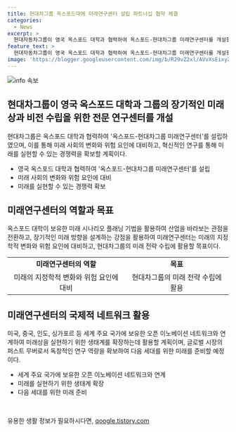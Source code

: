 ```yaml
---
title: 현대차그룹 옥스포드대에 미래연구센터 설립 파트너십 협약 체결
categories:
  - News
excerpt: >
  현대자동차그룹이 영국 옥스포드 대학과 협력하여 옥스포드-현대차그룹 미래연구센터를 개설했다. 이를 통해 미래 사회의 변화와 위험 요인에 대비하고, 혁신적인 연구를 통해 미래를 설계하고자 한다. 미래연구 전문가 양성 프로그램과 현대차그룹의 미래 전략 수립에 활용될 것으로 기대된다. 세계적인 권위자들이 연구를 이끌며, 현대차그룹은 미래 모빌리티 산업에서 선도적인 역할을 할 계획이다.
feature_text: >
  현대자동차그룹이 영국 옥스포드 대학과 협력하여 옥스포드-현대차그룹 미래연구센터를 개설했다. 이를 통해 미래 사회의 변화와 위험 요인에 대비하고, 혁신적인 연구를 통해 미래를 설계하고자 한다. 미래연구 전문가 양성 프로그램과 현대차그룹의 미래 전략 수립에 활용될 것으로 기대된다. 세계적인 권위자들이 연구를 이끌며, 현대차그룹은 미래 모빌리티 산업에서 선도적인 역할을 할 계획이다.
image: 'https://blogger.googleusercontent.com/img/b/R29vZ2xl/AVvXsEixyZcFfHzMRdzZMjFBmAUKJYCLCGyLL1o632UiGVXcaFdKo_bkvkuCioo0uUKlGfBVcT3P84aROyZIXSBEx3Aw5nCQ3pTgDom1WDC4m8eifvWiAmWEEVb4x6G_l8C0QH225ldMjyaFvpxGEBGNO37VmDTDMHGhJPq73UglMfDca1-0aw/s1600/blogspot.png'
---
```


<p><img src="https://blogger.googleusercontent.com/img/b/R29vZ2xl/AVvXsEixyZcFfHzMRdzZMjFBmAUKJYCLCGyLL1o632UiGVXcaFdKo_bkvkuCioo0uUKlGfBVcT3P84aROyZIXSBEx3Aw5nCQ3pTgDom1WDC4m8eifvWiAmWEEVb4x6G_l8C0QH225ldMjyaFvpxGEBGNO37VmDTDMHGhJPq73UglMfDca1-0aw/s1600/blogspot.png" alt="info 속보" /></p>

<h2 data-ke-size="size26">현대차그룹이 영국 옥스포드 대학과 그룹의 장기적인 미래상과 비전 수립을 위한 전문 연구센터를 개설</h2>

<p data-ke-size="size16">현대차그룹은 옥스포드 대학과 협력하여 '옥스포드-현대차그룹 미래연구센터'를 설립하였으며, 이를 통해 미래 사회의 변화와 위험 요인에 대비하고, 혁신적인 연구를 통해 미래를 실현할 수 있는 경쟁력을 확보할 계획이다.</p>

<ul>
  <li>영국 옥스포드 대학과 협력하여 '옥스포드-현대차그룹 미래연구센터'를 설립</li>
  <li>미래 사회의 변화와 위험 요인에 대비</li>
  <li>미래를 실현할 수 있는 경쟁력 확보</li>
</ul>

<h2 data-ke-size="size26">미래연구센터의 역할과 목표</h2>

<p data-ke-size="size16">옥스포드 대학이 보유한 미래 시나리오 플래닝 기법을 활용하여 산업을 바라보는 관점을 전환하고, 장기적인 미래 방향을 설계하는 강점을 활용하여 미래연구센터는 미래의 지정학적 변화와 위험 요인에 대비하고, 현대차그룹의 미래 전략 수립에 활용할 목표이다.</p>

<table>
  <tr>
    <td style="text-align: center; height: 17px;"><b>미래연구센터의 역할</b></td>
    <td style="text-align: center; height: 17px;"><b>목표</b></td>
  </tr>
  <tr>
    <td style="text-align: center; height: 17px;">미래의 지정학적 변화와 위험 요인에 대비</td>
    <td style="text-align: center; height: 17px;">현대차그룹의 미래 전략 수립에 활용</td>
  </tr>
</table>

<h2 data-ke-size="size26">미래연구센터의 국제적 네트워크 활용</h2>

<p data-ke-size="size16">미국, 중국, 인도, 싱가포르 등 세계 주요 국가에 보유한 오픈 이노베이션 네트워크와 연계하여 미래상을 실현하기 위한 생태계를 확장하는데 활용할 계획이며, 글로벌 시장의 퍼스트 무버로서 독창적인 연구 역량을 확보하여 다음 세대를 위한 미래를 준비할 예정이다.</p>

<ul>
  <li>세계 주요 국가에 보유한 오픈 이노베이션 네트워크와 연계</li>
  <li>미래를 실현하기 위한 생태계 확장</li>
  <li>다음 세대를 위한 미래 준비</li>
</ul>

<p data-ke-size="size16">&nbsp;</p>
유용한 생활 정보가 필요하시다면, <a href="https://qoogle.tistory.com" rel="dofollow">qoogle.tistory.com</a>


